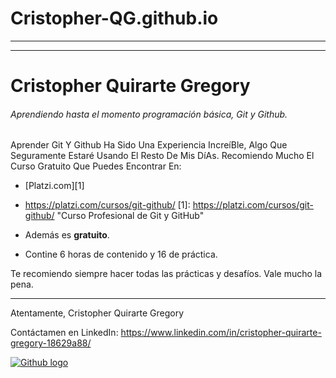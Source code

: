 # Cristopher-QG.github.io

------------
------------
#   Cristopher Quirarte  Gregory

###### Aprendiendo hasta el momento programación básica, Git y Github.

Aprender Git Y Github Ha Sido Una Experiencia IncreíBle, Algo Que Seguramente Estaré Usando El Resto De Mis DíAs. Recomiendo Mucho El Curso Gratuito Que Puedes Encontrar En:

- [Platzi.com][1]
- https://platzi.com/cursos/git-github/
[1]: https://platzi.com/cursos/git-github/ "Curso Profesional de Git y GitHub"

- Además es **gratuito**.
- Contine 6 horas de contenido y 16 de práctica.

Te recomiendo siempre hacer todas las prácticas y desafíos. Vale mucho la pena.

------------


Atentamente,
Cristopher Quirarte Gregory

Contáctamen en LinkedIn:
https://www.linkedin.com/in/cristopher-quirarte-gregory-18629a88/

[![Github logo](https://play-lh.googleusercontent.com/PCpXdqvUWfCW1mXhH1Y_98yBpgsWxuTSTofy3NGMo9yBTATDyzVkqU580bfSln50bFU "Github logo")](https://play-lh.googleusercontent.com/PCpXdqvUWfCW1mXhH1Y_98yBpgsWxuTSTofy3NGMo9yBTATDyzVkqU580bfSln50bFU "Github logo")
